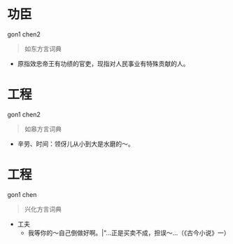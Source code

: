 # 功臣
gon1 chen2
> 如东方言词典
- 原指效忠帝王有功绩的官吏，现指对人民事业有特殊贡献的人。

# 工程
gon1 chen2
> 如皋方言词典
- 辛劳、时间：领伢儿从小到大是水磨的～。

# 工程
gon1 chen
> 兴化方言词典
- 工夫
  - 我等你的～自己倒做好啊。|"…正是买卖不成，担误～…（《古今小说》一）
